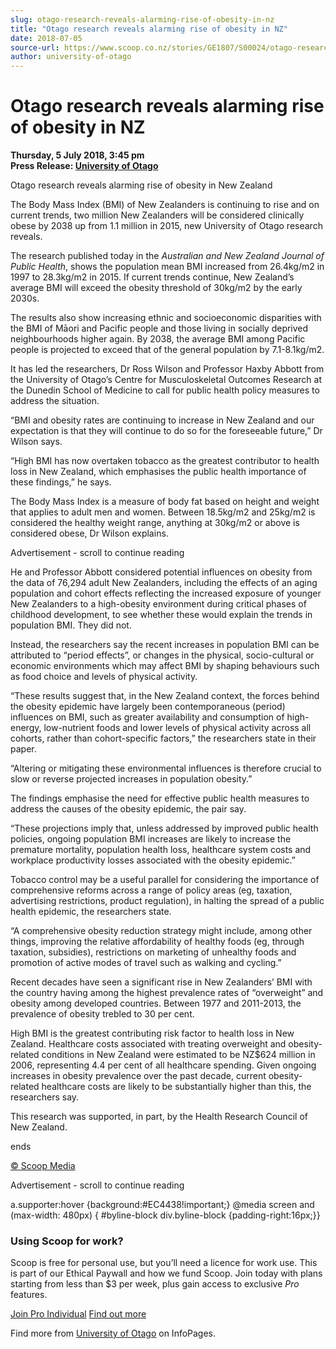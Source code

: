 ```yaml
---
slug: otago-research-reveals-alarming-rise-of-obesity-in-nz
title: "Otago research reveals alarming rise of obesity in NZ"
date: 2018-07-05
source-url: https://www.scoop.co.nz/stories/GE1807/S00024/otago-research-reveals-alarming-rise-of-obesity-in-nz.htm
author: university-of-otago
---
```

Otago research reveals alarming rise of obesity in NZ
=====================================================

**Thursday, 5 July 2018, 3:45 pm**  
**Press Release: [University of Otago](https://info.scoop.co.nz/University_of_Otago)**

Otago research reveals alarming rise of obesity in New Zealand

The Body Mass Index (BMI) of New Zealanders is continuing to rise and on current trends, two million New Zealanders will be considered clinically obese by 2038 up from 1.1 million in 2015, new University of Otago research reveals.

The research published today in the _Australian and New Zealand Journal of Public Health_, shows the population mean BMI increased from 26.4kg/m2 in 1997 to 28.3kg/m2 in 2015. If current trends continue, New Zealand’s average BMI will exceed the obesity threshold of 30kg/m2 by the early 2030s.

The results also show increasing ethnic and socioeconomic disparities with the BMI of Māori and Pacific people and those living in socially deprived neighbourhoods higher again. By 2038, the average BMI among Pacific people is projected to exceed that of the general population by 7.1-8.1kg/m2.

It has led the researchers, Dr Ross Wilson and Professor Haxby Abbott from the University of Otago’s Centre for Musculoskeletal Outcomes Research at the Dunedin School of Medicine to call for public health policy measures to address the situation.

“BMI and obesity rates are continuing to increase in New Zealand and our expectation is that they will continue to do so for the foreseeable future,” Dr Wilson says.

“High BMI has now overtaken tobacco as the greatest contributor to health loss in New Zealand, which emphasises the public health importance of these findings,” he says.

The Body Mass Index is a measure of body fat based on height and weight that applies to adult men and women. Between 18.5kg/m2 and 25kg/m2 is considered the healthy weight range, anything at 30kg/m2 or above is considered obese, Dr Wilson explains.

Advertisement - scroll to continue reading





He and Professor Abbott considered potential influences on obesity from the data of 76,294 adult New Zealanders, including the effects of an aging population and cohort effects reflecting the increased exposure of younger New Zealanders to a high-obesity environment during critical phases of childhood development, to see whether these would explain the trends in population BMI. They did not.

Instead, the researchers say the recent increases in population BMI can be attributed to “period effects”, or changes in the physical, socio-cultural or economic environments which may affect BMI by shaping behaviours such as food choice and levels of physical activity.

“These results suggest that, in the New Zealand context, the forces behind the obesity epidemic have largely been contemporaneous (period) influences on BMI, such as greater availability and consumption of high-energy, low-nutrient foods and lower levels of physical activity across all cohorts, rather than cohort-specific factors,” the researchers state in their paper.

“Altering or mitigating these environmental influences is therefore crucial to slow or reverse projected increases in population obesity.”

The findings emphasise the need for effective public health measures to address the causes of the obesity epidemic, the pair say.

“These projections imply that, unless addressed by improved public health policies, ongoing population BMI increases are likely to increase the premature mortality, population health loss, healthcare system costs and workplace productivity losses associated with the obesity epidemic.”

Tobacco control may be a useful parallel for considering the importance of comprehensive reforms across a range of policy areas (eg, taxation, advertising restrictions, product regulation), in halting the spread of a public health epidemic, the researchers state.

“A comprehensive obesity reduction strategy might include, among other things, improving the relative affordability of healthy foods (eg, through taxation, subsidies), restrictions on marketing of unhealthy foods and promotion of active modes of travel such as walking and cycling.”

Recent decades have seen a significant rise in New Zealanders’ BMI with the country having among the highest prevalence rates of “overweight” and obesity among developed countries. Between 1977 and 2011-2013, the prevalence of obesity trebled to 30 per cent.

High BMI is the greatest contributing risk factor to health loss in New Zealand. Healthcare costs associated with treating overweight and obesity-related conditions in New Zealand were estimated to be NZ$624 million in 2006, representing 4.4 per cent of all healthcare spending. Given ongoing increases in obesity prevalence over the past decade, current obesity-related healthcare costs are likely to be substantially higher than this, the researchers say.

This research was supported, in part, by the Health Research Council of New Zealand.

  
ends

[© Scoop Media](http://www.scoop.co.nz/about/terms.html)  

Advertisement - scroll to continue reading



a.supporter:hover {background:#EC4438!important;} @media screen and (max-width: 480px) { #byline-block div.byline-block {padding-right:16px;}}

### Using Scoop for work?

Scoop is free for personal use, but you’ll need a licence for work use. This is part of our Ethical Paywall and how we fund Scoop. Join today with plans starting from less than $3 per week, plus gain access to exclusive _Pro_ features.  
  
[Join Pro Individual](https://pro.scoop.co.nz/Individual/?from=ProIn24) [Find out more](https://pro.scoop.co.nz/using-scoop-for-work/?from=ProIn24)

Find more from [University of Otago](https://info.scoop.co.nz/University_of_Otago) on InfoPages.